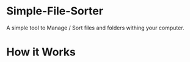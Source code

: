 # Simple-File-Sorter
A simple tool to Manage / Sort files and folders withing your computer.

# How it Works

